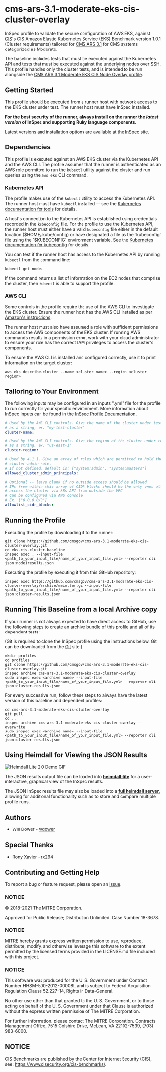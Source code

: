 # cms-ars-3.1-moderate-eks-cis-cluster-overlay

InSpec profile to validate the secure configuration of AWS EKS, against [CIS](https://www.cisecurity.org/cis-benchmarks/)'s CIS Amazon Elastic Kubernetes Service (EKS) Benchmark version 1.0.1 (Cluster requirements) tailored for [CMS ARS 3.1](https://www.cms.gov/Research-Statistics-Data-and-Systems/CMS-Information-Technology/InformationSecurity/Info-Security-Library-Items/ARS-31-Publication.html) for CMS systems categorized as Moderate.

The baseline includes tests that must be executed against the Kubernetes API and tests that must be executed against the underlying nodes over SSH. This profile handles only the cluster tests, and is intended to be run alongside the [CMS ARS 3.1 Moderate EKS CIS Node Overlay profile](https://github.com/CMSgov/cms-ars-3.1-moderate-eks-cis-node-overlay).

## Getting Started

This profile should be executed from a runner host with network access to the EKS cluster under test. The runner host must have InSpec installed.

**For the best security of the runner, always install on the runner the _latest version_ of InSpec and supporting Ruby language components.**

Latest versions and installation options are available at the [InSpec](http://inspec.io/) site.

## Dependencies

This profile is executed against an AWS EKS cluster via the Kubernetes API and the AWS CLI. The profile assumes that the runner is authenticated as an AWS role permitted to run the `kubectl` utility against the cluster and run queries using the `aws eks` CLI command.

### Kubernetes API

The profile makes use of the `kubectl` utility to access the Kubernetes API. The runner host must have `kubectl` installed -- see the [Kubernetes documentation for tools](https://kubernetes.io/docs/tasks/tools/) for details.

A host's connection to the Kubernetes API is established using credentials recorded in the `kubeconfig` file. For the profile to use the Kubernetes API, the runner host must either have a valid `kubeconfig` file either in the default location ($HOME/.kube/config) or have designated a file as the `kubeconfig` file using the `$KUBECONFIG` environment variable. See the [Kubernetes documentation for kubeconfig](https://kubernetes.io/docs/concepts/configuration/organize-cluster-access-kubeconfig/) for details.

You can test if the runner host has access to the Kubernetes API by running `kubectl` from the command line:

```
kubectl get nodes
```

If the command returns a list of information on the EC2 nodes that comprise the cluster, then `kubectl` is able to support the profile.

### AWS CLI

Some controls in the profile require the use of the AWS CLI to investigate the EKS cluster. Ensure the runner host has the AWS CLI installed as per [Amazon's instructions](https://docs.aws.amazon.com/cli/latest/userguide/getting-started-install.html).

The runner host must also have assumed a role with sufficient permissions to access the AWS components of the EKS cluster. If running AWS commands results in a permission error, work with your cloud administrator to ensure your role has the correct IAM privileges to access the cluster's components.

To ensure the AWS CLI is installed and configured correctly, use it to print information on the target cluster:

```
aws eks describe-cluster --name <cluster name> --region <cluster region>
```

## Tailoring to Your Environment

The following inputs may be configured in an inputs ".yml" file for the profile to run correctly for your specific environment. More information about InSpec inputs can be found in the [InSpec Profile Documentation](https://www.inspec.io/docs/reference/profiles/).

```yaml
# Used by the AWS CLI controls. Give the name of the cluster under test
# as a string, ex. "my-test-cluster"
cluster-name:

# Used by the AWS CLI controls. Give the region of the cluster under test
# as a string, ex. "us-east-1"
cluster-region:

# Used by 4.1.1. Give an array of roles which are permitted to hold the
# cluster-admin role.
# If not defined, default is: ["system:admin", "system:masters"]
allowed_cluster_admin_principals:

# Optional -- leave blank if no outside access should be allowed
# IPs from within this array of CIDR blocks should be the only ones allowed to
# access the cluster via k8s API from outside the VPC
# Can be configured via AWS console
# Ex. ["0.0.0.0/0"]
allowlist_cidr_blocks:
```

## Running the Profile

Executing the profile by downloading it to the runner:

```
git clone https://github.com/cmsgov/cms-ars-3.1-moderate-eks-cis-cluster-overlay.git
cd eks-cis-cluster-baseline
inspec exec . --input-file <path_to_your_input_file/name_of_your_input_file.yml> --reporter cli json:node1results.json
```

Executing the profile by executing it from this GitHub repository:

```
inspec exec https://github.com/cmsgov/cms-ars-3.1-moderate-eks-cis-cluster-overlay/archive/main.tar.gz --input-file <path_to_your_input_file/name_of_your_input_file.yml> --reporter cli json:cluster-results.json
```

## Running This Baseline from a local Archive copy

If your runner is not always expected to have direct access to GitHub, use the following steps to create an archive bundle of this profile and all of its dependent tests:

(Git is required to clone the InSpec profile using the instructions below. Git can be downloaded from the [Git](https://git-scm.com/book/en/v2/Getting-Started-Installing-Git) site.)

```
mkdir profiles
cd profiles
git clone https://github.com/cmsgov/cms-ars-3.1-moderate-eks-cis-cluster-overlay.git
inspec archive cms-ars-3.1-moderate-eks-cis-cluster-overlay
sudo inspec exec <archive name> --input-file <path_to_your_input_file/name_of_your_input_file.yml> --reporter cli json:cluster-results.json
```

For every successive run, follow these steps to always have the latest version of this baseline and dependent profiles:

```
cd cms-ars-3.1-moderate-eks-cis-cluster-overlay
git pull
cd ..
inspec archive cms-ars-3.1-moderate-eks-cis-cluster-overlay --overwrite
sudo inspec exec <archive name> --input-file <path_to_your_input_file/name_of_your_input_file.yml> --reporter cli json:cluster-results.json
```

## Using Heimdall for Viewing the JSON Results

![Heimdall Lite 2.0 Demo GIF](https://github.com/mitre/heimdall2/blob/master/apps/frontend/public/heimdall-lite-2.0-demo-5fps.gif)

The JSON results output file can be loaded into **[heimdall-lite](https://heimdall-lite.mitre.org/)** for a user-interactive, graphical view of the InSpec results.

The JSON InSpec results file may also be loaded into a **[full heimdall server](https://github.com/mitre/heimdall)**, allowing for additional functionality such as to store and compare multiple profile runs.

## Authors

- Will Dower - [wdower](https://github.com/wdower)

## Special Thanks

- Rony Xavier - [rx294](https://github.com/rx294)

## Contributing and Getting Help

To report a bug or feature request, please open an [issue](https://github.com/cmsgov/cms-ars-3.1-moderate-eks-cis-cluster-overlay/issues/new).

### NOTICE

© 2018-2021 The MITRE Corporation.

Approved for Public Release; Distribution Unlimited. Case Number 18-3678.

### NOTICE

MITRE hereby grants express written permission to use, reproduce, distribute, modify, and otherwise leverage this software to the extent permitted by the licensed terms provided in the LICENSE.md file included with this project.

### NOTICE

This software was produced for the U. S. Government under Contract Number HHSM-500-2012-00008I, and is subject to Federal Acquisition Regulation Clause 52.227-14, Rights in Data-General.

No other use other than that granted to the U. S. Government, or to those acting on behalf of the U. S. Government under that Clause is authorized without the express written permission of The MITRE Corporation.

For further information, please contact The MITRE Corporation, Contracts Management Office, 7515 Colshire Drive, McLean, VA 22102-7539, (703) 983-6000.

## NOTICE

CIS Benchmarks are published by the Center for Internet Security (CIS), see: https://www.cisecurity.org/cis-benchmarks/.
